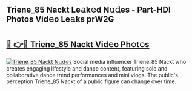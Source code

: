 ## Triene_85 Nackt Le𝚊k𝚎d N𝚞𝚍es - Part-HDI Photos Vid𝚎o Le𝚊ks prW2G

# <h2><a href="http://fb9z3c.evod.top/?m=Triene_85+Nackt">🔗 👉🔴 Triene_85 Nackt Vid𝚎o Ph𝚘t𝚘s</a></h2>

[![Triene_85 Nackt N𝚞d𝚎s](https://i.imgur.com/8V9OHl7.gif)](http://fb9z3c.evod.top/?m=Triene_85+Nackt)
Social media influencer Triene_85 Nackt who creates engaging lifestyle and dance content, featuring solo and collaborative dance trend performances and mini vlogs. The public's perception Triene_85 Nackt of a public figure can change over time. 
